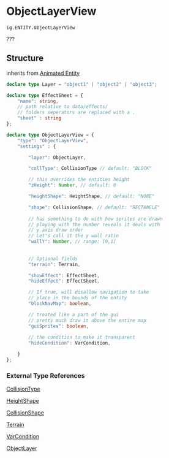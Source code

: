 # ObjectLayerView
`ig.ENTITY.ObjectLayerView`

???

## Structure
inherits from [Animated Entity](/entities/base/animated-entity.md)
```ts
declare type Layer = "object1" | "object2" | "object3";

declare type EffectSheet = {
    "name": string,
    // path relative to data/effects/ 
    // folders seperators are replaced with a .
    "sheet" : string
};

declare type ObjectLayerView = {
    "type": "ObjectLayerView",
    "settings" : {

        "layer": ObjectLayer,

        "collType": CollisionType // default: "BLOCK"

        // this overrides the entities height
        "zHeight": Number, // default: 0

        "heightShape": HeightShape, // default: "NONE"

        "shape": CollisionShape, // default: "RECTANGLE"
        
        // has something to do with how sprites are drawn
        // playing with the number reveals it deals with
        // y axis draw order
        // Let's call it the y wall ratio
        "wallY": Number, // range: [0,1]
        
        
        // Optional fields
        "terrain": Terrain, 

        "showEffect": EffectSheet,
        "hideEffect": EffectSheet,

        // If true, will disallow navigation to take
        // place in the bounds of the entity
        "blockNavMap": boolean,

        // treated like a part of the gui 
        // pretty much draw it above the entire map
        "guiSprites": boolean,
        
        // the condition to make it transparent
        "hideCondition": VarCondition,

    }
};
```
### External Type References

[CollisionType](/types/collision-type.md)

[HeightShape](/types/collision-height-shape.md)

[CollisionShape](/types/collision-shape.md)

[Terrain](/types/terrain.md)

[VarCondition](/types/var-condition.md)

[ObjectLayer](/types/object-layer.md)
